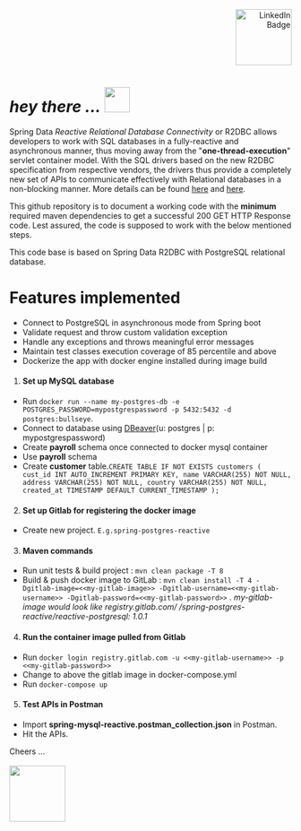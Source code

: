 <div id="badges" align="right">
  <a href="https://www.linkedin.com/in/ajay-vasudevan" target="_blank" rel="noopener noreferrer">
      <img src="https://img.shields.io/badge/LinkedIn-blue?logo=linkedin&logoColor=white&style=plastic" width="100" alt="LinkedIn Badge"/>
  </a>
</div>
<h1 align="left">
  <i>hey there ...</i>
  <img src="https://media.giphy.com/media/w1OBpBd7kJqHrJnJ13/giphy.gif" width="45"/>
</h1>

Spring Data _Reactive Relational Database Connectivity_ or R2DBC allows developers to work with SQL databases in a
fully-reactive and asynchronous manner, thus moving away from the "**one-thread-execution**" servlet container model.
With the SQL drivers based on the new R2DBC specification from respective vendors, the drivers thus provide a
completely new set of APIs to communicate effectively with Relational databases in a non-blocking manner. More details
can be found [here](https://spring.io/projects/spring-data-r2dbc#overview) and [here](https://r2dbc.io).

This github repository is to document a working code with the **minimum** required maven dependencies to get a
successful 200 GET
HTTP Response code. Lest assured, the code is supposed to work with the below mentioned steps.

This code base is based on Spring Data R2DBC with PostgreSQL relational database.

# Features implemented

* Connect to PostgreSQL in asynchronous mode from Spring boot
* Validate request and throw custom validation exception
* Handle any exceptions and throws meaningful error messages
* Maintain test classes execution coverage of 85 percentile and above
* Dockerize the app with docker engine installed during image build

1. #### Set up MySQL database

* Run `docker run --name my-postgres-db -e POSTGRES_PASSWORD=mypostgrespassword -p 5432:5432 -d postgres:bullseye`.
* Connect to database using [DBeaver](https://dbeaver.io)(u: postgres | p: mypostgrespassword)
* Create **payroll** schema once connected to docker mysql container
* Use **payroll** schema
* Create **customer** table.`CREATE TABLE IF NOT EXISTS customers (
  cust_id INT AUTO_INCREMENT PRIMARY KEY,
  name VARCHAR(255) NOT NULL,
  address VARCHAR(255) NOT NULL,
  country VARCHAR(255) NOT NULL,
  created_at TIMESTAMP DEFAULT CURRENT_TIMESTAMP
  );`

2. #### Set up Gitlab for registering the docker image

* Create new project. `E.g.spring-postgres-reactive`

3. #### Maven commands

* Run unit tests & build project : `mvn clean package -T 8`
* Build & push docker image to
  GitLab : `mvn clean install -T 4 -Dgitlab-image=<<my-gitlab-image>> -Dgitlab-username=<<my-gitlab-username>> -Dgitlab-password=<<my-gitlab-password>>`
  . _my-gitlab-image would look like registry.gitlab.com/<your-gitlab-username>
  /spring-postgres-reactive/reactive-postgresql:
  1.0.1_


4. #### Run the container image pulled from Gitlab

* Run `docker login registry.gitlab.com -u <<my-gitlab-username>> -p <<my-gitlab-password>>`
* Change <your-gitlab-image> to above the gitlab image in docker-compose.yml
* Run `docker-compose up`

5. #### Test APIs in Postman

* Import **spring-mysql-reactive.postman_collection.json** in Postman.
* Hit the APIs.

Cheers ...
<br/><br/><img src="https://media.giphy.com/media/1BhVFK6ejcQV86UtHl/giphy.gif" width="100"/>



